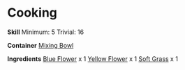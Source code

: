 <!-- TITLE: Wildflower Salad -->
<!-- SUBTITLE: A delicious healthy salad made from wildflowers and grass -->

# Cooking
**Skill**
Minimum: 5
Trivial: 16

**Container**
[Mixing Bowl](mixing-bowl)

**Ingredients**
[Blue Flower](blue-flower) x 1
[Yellow Flower](yellow-flower) x 1
[Soft Grass](soft-grass) x 1